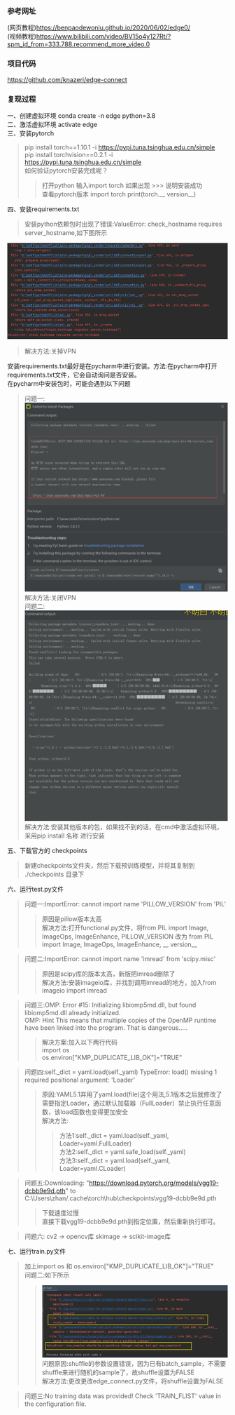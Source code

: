 ### 参考网址
(网页教程)https://benpaodewoniu.github.io/2020/06/02/edge0/<br>
(视频教程)https://www.bilibili.com/video/BV15o4y127Rt/?spm_id_from=333.788.recommend_more_video.0<br>
### 项目代码
https://github.com/knazeri/edge-connect<br>
### 复现过程
一、创建虚拟环境  conda create -n edge python=3.8<br>
二、激活虚拟环境  activate edge<br>
三、安装pytorch<br>
> pip install torch==1.10.1 -i https://pypi.tuna.tsinghua.edu.cn/simple<br>
> pip install torchvision==0.2.1 -i https://pypi.tuna.tsinghua.edu.cn/simple<br>
> 如何验证pytorch安装完成呢？<br>
>> 打开python  输入import torch 如果出现 >>> 说明安装成功<br>
>> 查看pytorch版本  import torch   print(torch.__ version__) <br>

四、安装requirements.txt<br>
> 安装python依赖包时出现了错误:ValueError: check_hostname requires server_hostname,如下图所示<br>

![](https://github.com/tree-sun/edgeconnect/blob/main/screenshot/error_1.jpg)<br>
> 解决方法:关掉VPN<br>

安装requirements.txt最好是在pycharm中进行安装。方法:在pycharm中打开requirements.txt文件，它会自动询问是否安装。<br>
在pycharm中安装包时，可能会遇到以下问题<br>
> 问题一:<br>
> ![](https://github.com/tree-sun/edgeconnect/blob/main/screenshot/error_2.png)<br>
> 解决方法:关闭VPN<br>
> 问题二:<br>
> ![](https://github.com/tree-sun/edgeconnect/blob/main/screenshot/error_3.png)<br>
> 解决方法:安装其他版本的包，如果找不到的话，在cmd中激活虚拟环境，采用pip install 名称  进行安装<br>

五、下载官方的 checkpoints<br>
> 新建checkpoints文件夹，然后下载预训练模型，并将其复制到 ./checkpoints 目录下<br>

六、运行test.py文件<br>
> 问题一:ImportError: cannot import name 'PILLOW_VERSION' from 'PIL'<br>
>> 原因是pillow版本太高<br>
>> 解决方法:打开functional.py文件，将from PIL import Image, ImageOps, ImageEnhance, PILLOW_VERSION 改为 from PIL import Image, ImageOps, ImageEnhance, __ version__<br>

> 问题二:ImportError: cannot import name 'imread' from 'scipy.misc' <br>
>> 原因是scipy库的版本太高，新版把imread删除了<br>
>> 解决方法:安装imageio库，并找到调用imread的地方，加入from imageio import imread<br>

> 问题三:OMP: Error #15: Initializing libiomp5md.dll, but found libiomp5md.dll already initialized.<br>
> OMP: Hint This means that multiple copies of the OpenMP runtime have been linked into the program. That is dangerous.....<br>
>> 解决方案:加入以下两行代码<br>
>> import os<br>
>> os.environ["KMP_DUPLICATE_LIB_OK"]="TRUE"<br>

> 问题四:self._dict = yaml.load(self._yaml)   TypeError: load() missing 1 required positional argument: 'Loader'<br>
>> 原因:YAML5.1弃用了yaml.load(file)这个用法,5.1版本之后就修改了需要指定Loader，通过默认加载器（FullLoader）禁止执行任意函数，该load函数也变得更加安全<br>
>> 解决方法:<br>
>>> 方法1:self._dict = yaml.load(self._yaml, Loader=yaml.FullLoader)<br>
>>> 方法2:self._dict = yaml.safe_load(self._yaml)<br>
>>> 方法3:self._dict = yaml.load(self._yaml, Loader=yaml.CLoader)<br>

> 问题五:Downloading: "https://download.pytorch.org/models/vgg19-dcbb9e9d.pth" to C:\Users\zhan/.cache\torch\hub\checkpoints\vgg19-dcbb9e9d.pth<br>
>> 下载速度过慢<br>
>> 直接下载vgg19-dcbb9e9d.pth到指定位置，然后重新执行即可。<br>

> 问题六: cv2 -> opencv库  skimage -> scikit-image库<br>

七、运行train.py文件<br>
> 加上import os 和 os.environ["KMP_DUPLICATE_LIB_OK"]="TRUE"<br>
> 问题二:如下所示<br>
>> ![](https://github.com/tree-sun/edgeconnect/blob/main/screenshot/1.png)<br>
>> 问题原因:shuffle的参数设置错误，因为已有batch_sample，不需要shuffle来进行随机的sample了，故shuffle设置为FALSE<br>
>> 解决方法:更改更改edge_connect.py文件，将shuffle设置为FALSE<br>

> 问题三:No training data was provided! Check 'TRAIN_FLIST' value in the configuration file.<br>
